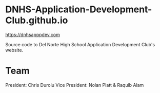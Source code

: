 # DNHS-Application-Development-Club.github.io

https://dnhsapppdev.com

Source code to Del Norte High School Application Development Club's website.


# Team
President: Chris Duroiu
Vice President: Nolan Platt & Raquib Alam 


